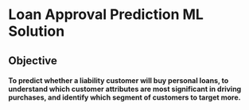 # Loan Approval Prediction ML Solution

## Objective

#### To predict whether a liability customer will buy personal loans, to understand which customer attributes are most significant in driving purchases, and identify which segment of customers to target more.

